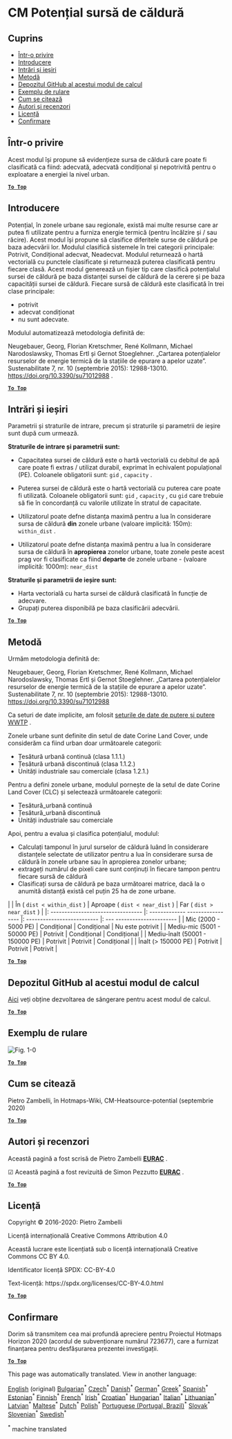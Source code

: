 <h1><a class="anchor" id="cm-heat-source-potential" href="#cm-heat-source-potential"><i class="fa fa-link"></i></a>CM Potențial sursă de căldură</h1><h2><a class="anchor" id="table-of-contents" href="#table-of-contents"><i class="fa fa-link"></i></a> Cuprins</h2><ul><li> <a href="#in-a-glance">Într-o privire</a></li><li> <a href="#introduction">Introducere</a></li><li> <a href="#inputs-and-outputs">Intrări și ieșiri</a></li><li> <a href="#method">Metodă</a></li><li> <a href="#github-repository-of-this-calculation-module">Depozitul GitHub al acestui modul de calcul</a></li><li> <a href="#sample-run">Exemplu de rulare</a></li><li> <a href="#how-to-cite">Cum se citează</a></li><li> <a href="#authors-and-reviewers">Autori și recenzori</a></li><li> <a href="#license">Licență</a></li><li> <a href="#acknowledgement">Confirmare</a></li></ul><h2><a class="anchor" id="in-a-glance" href="#in-a-glance"><i class="fa fa-link"></i></a> Într-o privire</h2><p> Acest modul își propune să evidențieze sursa de căldură care poate fi clasificată ca fiind: adecvată, adecvată condițional și nepotrivită pentru o exploatare a energiei la nivel urban.</p><p> <a href="#table-of-contents"><strong><code>To Top</code></strong></a></p><h2><a class="anchor" id="introduction" href="#introduction"><i class="fa fa-link"></i></a> Introducere</h2><p> Potențial, în zonele urbane sau regionale, există mai multe resurse care ar putea fi utilizate pentru a furniza energie termică (pentru încălzire și / sau răcire). Acest modul își propune să clasifice diferitele surse de căldură pe baza adecvării lor. Modulul clasifică sistemele în trei categorii principale: Potrivit, Condițional adecvat, Neadecvat. Modulul returnează o hartă vectorială cu punctele clasificate și returnează puterea clasificată pentru fiecare clasă. Acest modul generează un fișier tip care clasifică potențialul sursei de căldură pe baza distanței sursei de căldură de la cerere și pe baza capacității sursei de căldură. Fiecare sursă de căldură este clasificată în trei clase principale:</p><ul><li> potrivit</li><li> adecvat condiționat</li><li> nu sunt adecvate.</li></ul><p> Modulul automatizează metodologia definită de:</p><p> Neugebauer, Georg, Florian Kretschmer, René Kollmann, Michael Narodoslawsky, Thomas Ertl și Gernot Stoeglehner. „Cartarea potențialelor resurselor de energie termică de la stațiile de epurare a apelor uzate”. Sustenabilitate 7, nr. 10 (septembrie 2015): 12988-13010. <a href="https://doi.org/10.3390/su71012988">https://doi.org/10.3390/su71012988</a> .</p><p> <a href="#table-of-contents"><strong><code>To Top</code></strong></a></p><h2><a class="anchor" id="inputs-and-outputs" href="#inputs-and-outputs"><i class="fa fa-link"></i></a> Intrări și ieșiri</h2><p> Parametrii și straturile de intrare, precum și straturile și parametrii de ieșire sunt după cum urmează.</p><p> <strong>Straturile de intrare și parametrii sunt:</strong></p><ul><li><p> Capacitatea sursei de căldură este o hartă vectorială cu debitul de apă care poate fi extras / utilizat durabil, exprimat în echivalent populațional (PE). Coloanele obligatorii sunt: <code>gid</code> , <code>capacity</code> .</p></li><li><p> Puterea sursei de căldură este o hartă vectorială cu puterea care poate fi utilizată. Coloanele obligatorii sunt: <code>gid</code> , <code>capacity</code> , cu <code>gid</code> care trebuie să fie în concordanță cu valorile utilizate în stratul de capacitate.</p></li><li><p> Utilizatorul poate defne distanța maximă pentru a lua în considerare sursa de căldură <strong>din</strong> zonele urbane (valoare implicită: 150m): <code>within_dist</code> .</p></li><li><p> Utilizatorul poate defne distanța maximă pentru a lua în considerare sursa de căldură în <strong>apropierea</strong> zonelor urbane, toate zonele peste acest prag vor fi clasificate ca fiind <strong>departe</strong> de zonele urbane - (valoare implicită: 1000m): <code>near_dist</code></p></li></ul><p> <strong>Straturile și parametrii de ieșire sunt:</strong></p><ul><li> Harta vectorială cu harta sursei de căldură clasificată în funcție de adecvare.</li><li> Grupați puterea disponibilă pe baza clasificării adecvării.</li></ul><p> <a href="#table-of-contents"><strong><code>To Top</code></strong></a></p><h2><a class="anchor" id="method" href="#method"><i class="fa fa-link"></i></a> Metodă</h2><p> Urmăm metodologia definită de:</p><p> Neugebauer, Georg, Florian Kretschmer, René Kollmann, Michael Narodoslawsky, Thomas Ertl și Gernot Stoeglehner. „Cartarea potențialelor resurselor de energie termică de la stațiile de epurare a apelor uzate”. Sustenabilitate 7, nr. 10 (septembrie 2015): 12988-13010. <a href="https://doi.org/10.3390/su71012988.">https://doi.org/10.3390/su71012988</a></p><p> Ca seturi de date implicite, am folosit <a href="https://gitlab.com/hotmaps/potential/WWTP/">seturile de date de putere și putere WWTP</a> .</p><p> Zonele urbane sunt definite din setul de date Corine Land Cover, unde considerăm ca fiind urban doar următoarele categorii:</p><ul><li> Țesătură urbană continuă (clasa 1.1.1.)</li><li> Țesătură urbană discontinuă (clasa 1.1.2.)</li><li> Unități industriale sau comerciale (clasa 1.2.1.)</li></ul><p> Pentru a defini zonele urbane, modulul pornește de la setul de date Corine Land Cover (CLC) și selectează următoarele categorii:</p><ul><li> Țesătură_urbană continuă</li><li> Țesătură_urbană discontinuă</li><li> Unități industriale sau comerciale</li></ul><p> Apoi, pentru a evalua și clasifica potențialul, modulul:</p><ul><li> Calculați tamponul în jurul surselor de căldură luând în considerare distanțele selectate de utilizator pentru a lua în considerare sursa de căldură în zonele urbane sau în apropierea zonelor urbane;</li><li> extrageți numărul de pixeli care sunt conținuți în fiecare tampon pentru fiecare sursă de căldură</li><li> Clasificați sursa de căldură pe baza următoarei matrice, dacă la o anumită distanță există cel puțin 25 ha de zone urbane.</li></ul><p> | | În ( <code>dist &lt; within_dist</code> ) | Aproape ( <code>dist &lt; near_dist</code> ) | Far ( <code>dist &gt; near_dist</code> ) | |: --------------------------------- |: ------------- ----------------- |: -------------------------- |: --- ---------------------- | | Mic (2000 - 5000 PE) | Condițional | Condițional | Nu este potrivit | | Mediu-mic (5001 - 50000 PE) | Potrivit | Condițional | Condițional | | Mediu-înalt (50001 - 150000 PE) | Potrivit | Potrivit | Condițional | | Înalt (&gt; 150000 PE) | Potrivit | Potrivit | Potrivit |</p><p> <a href="#table-of-contents"><strong><code>To Top</code></strong></a></p><h2><a class="anchor" id="github-repository-of-this-calculation-module" href="#github-repository-of-this-calculation-module"><i class="fa fa-link"></i></a> Depozitul GitHub al acestui modul de calcul</h2><p> <a href="https://github.com/HotMaps/heatsource_potential/tree/develop">Aici</a> veți obține dezvoltarea de sângerare pentru acest modul de calcul.</p><p> <a href="#table-of-contents"><strong><code>To Top</code></strong></a></p><h2><a class="anchor" id="sample-run" href="#sample-run"><i class="fa fa-link"></i></a> Exemplu de rulare</h2><img alt="Fig. 1-0" src="https://wiki.hotmaps.hevs.ch/en/CM-Heatsource-potential/cm-heat.png" title="Executați Heatsource CM"/><p> <a href="#table-of-contents"><strong><code>To Top</code></strong></a></p><h2><a class="anchor" id="how-to-cite" href="#how-to-cite"><i class="fa fa-link"></i></a> Cum se citează</h2><p> Pietro Zambelli, în Hotmaps-Wiki, CM-Heatsource-potential (septembrie 2020)</p><p> <a href="#table-of-contents"><strong><code>To Top</code></strong></a></p><h2><a class="anchor" id="authors-and-reviewers" href="#authors-and-reviewers"><i class="fa fa-link"></i></a> Autori și recenzori</h2><p> Această pagină a fost scrisă de Pietro Zambelli <strong><a href="http://www.eurac.edu">EURAC</a></strong> .</p><p> ☑ Această pagină a fost revizuită de Simon Pezzutto <strong><a href="http://www.eurac.edu">EURAC</a></strong> .</p><p> <a href="#table-of-contents"><strong><code>To Top</code></strong></a></p><h2><a class="anchor" id="license" href="#license"><i class="fa fa-link"></i></a> Licență</h2><p> Copyright © 2016-2020: Pietro Zambelli</p><p> Licență internațională Creative Commons Attribution 4.0</p><p> Această lucrare este licențiată sub o licență internațională Creative Commons CC BY 4.0.</p><p> Identificator licență SPDX: CC-BY-4.0</p><p> Text-licență: https://spdx.org/licenses/CC-BY-4.0.html</p><p> <a href="#table-of-contents"><strong><code>To Top</code></strong></a></p><h2><a class="anchor" id="acknowledgement" href="#acknowledgement"><i class="fa fa-link"></i></a> Confirmare</h2><p> Dorim să transmitem cea mai profundă apreciere pentru Proiectul Hotmaps Horizon 2020 (acordul de subvenționare numărul 723677), care a furnizat finanțarea pentru desfășurarea prezentei investigații.</p><p> <a href="#table-of-contents"><strong><code>To Top</code></strong></a></p>
<!--- THIS IS A SUPER UNIQUE IDENTIFIER -->

This page was automatically translated. View in another language:

[English](../en/CM-Heat-source-potential) (original) [Bulgarian](../bg/CM-Heat-source-potential)<sup>\*</sup> [Czech](../cs/CM-Heat-source-potential)<sup>\*</sup> [Danish](../da/CM-Heat-source-potential)<sup>\*</sup> [German](../de/CM-Heat-source-potential)<sup>\*</sup> [Greek](../el/CM-Heat-source-potential)<sup>\*</sup> [Spanish](../es/CM-Heat-source-potential)<sup>\*</sup> [Estonian](../et/CM-Heat-source-potential)<sup>\*</sup> [Finnish](../fi/CM-Heat-source-potential)<sup>\*</sup> [French](../fr/CM-Heat-source-potential)<sup>\*</sup> [Irish](../ga/CM-Heat-source-potential)<sup>\*</sup> [Croatian](../hr/CM-Heat-source-potential)<sup>\*</sup> [Hungarian](../hu/CM-Heat-source-potential)<sup>\*</sup> [Italian](../it/CM-Heat-source-potential)<sup>\*</sup> [Lithuanian](../lt/CM-Heat-source-potential)<sup>\*</sup> [Latvian](../lv/CM-Heat-source-potential)<sup>\*</sup> [Maltese](../mt/CM-Heat-source-potential)<sup>\*</sup> [Dutch](../nl/CM-Heat-source-potential)<sup>\*</sup> [Polish](../pl/CM-Heat-source-potential)<sup>\*</sup> [Portuguese (Portugal, Brazil)](../pt/CM-Heat-source-potential)<sup>\*</sup>  [Slovak](../sk/CM-Heat-source-potential)<sup>\*</sup> [Slovenian](../sl/CM-Heat-source-potential)<sup>\*</sup> [Swedish](../sv/CM-Heat-source-potential)<sup>\*</sup> 

<sup>\*</sup> machine translated
